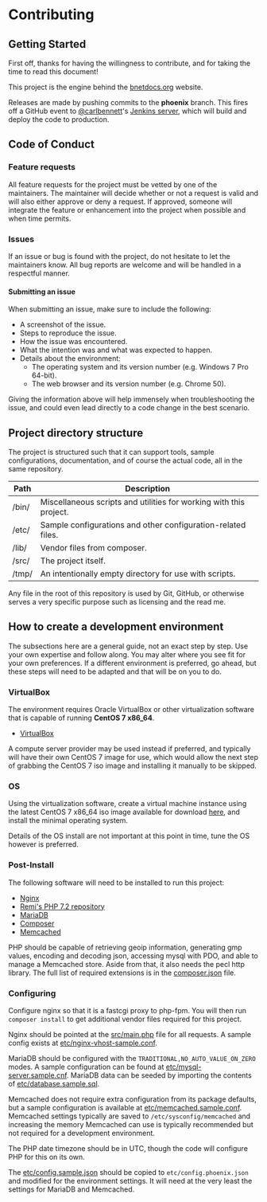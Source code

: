 # Contributing
## Getting Started
First off, thanks for having the willingness to contribute, and for taking the
time to read this document!

This project is the engine behind the [bnetdocs.org](https://bnetdocs.org)
website.

Releases are made by pushing commits to the **phoenix** branch. This fires off
a GitHub event to [@carlbennett](https://github.com/carlbennett)'s [Jenkins
server](https://jenkins.carlbennett.me/), which will build and deploy the code
to production.

## Code of Conduct
### Feature requests
All feature requests for the project must be vetted by one of the maintainers.
The maintainer will decide whether or not a request is valid and will also
either approve or deny a request. If approved, someone will integrate the
feature or enhancement into the project when possible and when time permits.

### Issues
If an issue or bug is found with the project, do not hesitate to let the
maintainers know. All bug reports are welcome and will be handled in a
respectful manner.

#### Submitting an issue
When submitting an issue, make sure to include the following:

* A screenshot of the issue.
* Steps to reproduce the issue.
* How the issue was encountered.
* What the intention was and what was expected to happen.
* Details about the environment:
  * The operating system and its version number (e.g. Windows 7 Pro 64-bit).
  * The web browser and its version number (e.g. Chrome 50).

Giving the information above will help immensely when troubleshooting the issue,
and could even lead directly to a code change in the best scenario.

## Project directory structure
The project is structured such that it can support tools, sample configurations,
documentation, and of course the actual code, all in the same repository.

| Path  | Description                                                         |
|-------|---------------------------------------------------------------------|
| /bin/ | Miscellaneous scripts and utilities for working with this project.  |
| /etc/ | Sample configurations and other configuration-related files.        |
| /lib/ | Vendor files from composer.                                         |
| /src/ | The project itself.                                                 |
| /tmp/ | An intentionally empty directory for use with scripts.              |

Any file in the root of this repository is used by Git, GitHub, or otherwise
serves a very specific purpose such as licensing and the read me.

## How to create a development environment
The subsections here are a general guide, not an exact step by step. Use your
own expertise and follow along. You may alter where you see fit for your own
preferences. If a different environment is preferred, go ahead, but these steps
will need to be adapted and that will be on you to do.

### VirtualBox
The environment requires Oracle VirtualBox or other virtualization software
that is capable of running **CentOS 7 x86\_64**.

* [VirtualBox](https://www.virtualbox.org/)

A compute server provider may be used instead if preferred, and typically will
have their own CentOS 7 image for use, which would allow the next step of
grabbing the CentOS 7 iso image and installing it manually to be skipped.

### OS
Using the virtualization software, create a virtual machine instance using the
latest CentOS 7 x86\_64 iso image available for download
[here](https://www.centos.org/download/), and install the minimal operating
system.

Details of the OS install are not important at this point in time, tune the OS
however is preferred.

### Post-Install
The following software will need to be installed to run this project:

* [Nginx](https://www.nginx.com/resources/wiki/start/topics/tutorials/install/)
* [Remi's PHP 7.2 repository](https://blog.remirepo.net/post/2017/12/04/Install-PHP-7.2-on-CentOS-RHEL-or-Fedora)
* [MariaDB](https://mariadb.com/kb/en/library/yum/)
* [Composer](https://getcomposer.org/)
* [Memcached](https://memcached.org/)

PHP should be capable of retrieving geoip information, generating gmp values,
encoding and decoding json, accessing mysql with PDO, and able to manage a
Memcached store. Aside from that, it also needs the pecl http library. The full
list of required extensions is in the [composer.json](./composer.json) file.

### Configuring
Configure nginx so that it is a fastcgi proxy to php-fpm. You will then run
`composer install` to get additional vendor files required for this project.

Nginx should be pointed at the [src/main.php](./src/main.php) file for all
requests. A sample config exists at
[etc/nginx-vhost-sample.conf](./etc/nginx-vhost.sample.conf).

MariaDB should be configured with the `TRADITIONAL,NO_AUTO_VALUE_ON_ZERO` modes.
A sample configuration can be found at
[etc/mysql-server.sample.cnf](./etc/mysql-server.sample.cnf). MariaDB data can
be seeded by importing the contents of
[etc/database.sample.sql](./etc/database.sample.sql).

Memcached does not require extra configuration from its package defaults, but
a sample configuration is available at
[etc/memcached.sample.conf](./etc/memcached.sample.conf). Memcached
settings typically are saved to `/etc/sysconfig/memcached` and increasing the
memory Memcached can use is typically recommended but not required for a
development environment.

The PHP date timezone should be in UTC, though the code will configure PHP for
this on its own.

The [etc/config.sample.json](./etc/config.sample.json) should be copied to
`etc/config.phoenix.json` and modified for the environment settings. It will
need at the very least the settings for MariaDB and Memcached.
